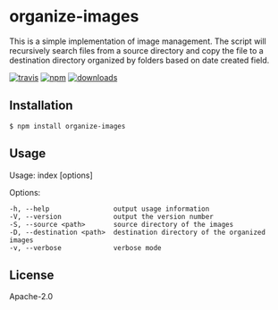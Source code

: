 # organize-images

This is a simple implementation of image management. The script will recursively search files from a source directory and copy the file to a destination directory organized by folders based on date created field.

[![travis][travis-image]][travis-url]
[![npm][npm-image]][npm-url]
[![downloads][downloads-image]][downloads-url]

[travis-image]: https://travis-ci.org/sid-vicious-utilities/organize-images.svg?branch=master
[travis-url]: https://travis-ci.org/sid-vicious-utilities/organize-images
[npm-image]: https://img.shields.io/npm/l/organize-images.svg
[npm-url]: https://www.npmjs.com/package/organize-images
[downloads-image]: https://img.shields.io/npm/dt/organize-images.svg
[downloads-url]: https://www.npmjs.com/package/organize-images

## Installation

    $ npm install organize-images

## Usage
  
  Usage: index [options]

  Options:

    -h, --help                output usage information
    -V, --version             output the version number
    -S, --source <path>       source directory of the images
    -D, --destination <path>  destination directory of the organized images
    -v, --verbose             verbose mode

## License

  Apache-2.0
